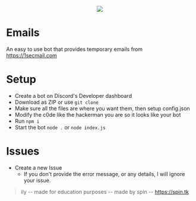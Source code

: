 <p align="center">
  <img src="https://cdn.discordapp.com/attachments/896863652509016124/897625570748297216/CB5572C1-AA6A-41D3-86A0-D240CC3B4DE6.png" />
</p>

# Emails
An easy to use bot that provides temporary emails from https://1secmail.com

# Setup
- Create a bot on Discord's Developer dashboard
- Download as ZIP or use `git clone`
- Make sure all the files are where you want them, then setup config.json
- Modify the c0de like the hackerman you are so it looks like your bot
- Run `npm i`
- Start the bot `node .` or `node index.js`

# Issues
- Create a new Issue
  - If you don't provide the error message, or any details, I will ignore your issue.
 
> ily -- made for education purposes -- made by spin -- https://spin.tk